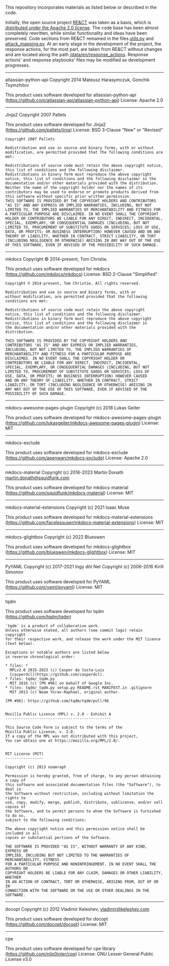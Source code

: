 This repository incorporates materials as listed below or described in the code.

Initially, the open source project [RE&CT](https://github.com/atc-project/atc-react) was taken as a basis, which is [distributed under the Apache 2.0 license](https://github.com/atc-project/atc-react/blob/master/LICENSE). The code base has been almost completely rewritten, while similar functionality and ideas have been preserved. Code sections from RE&CT remained in the files [utils.py](https://github.com/Security-Experts-Community/ERMACK/blob/develop/ermack/utils/utils.py) and [attack_mapping.py](https://github.com/Security-Experts-Community/ERMACK/blob/develop/ermack/utils/attack_mapping.py). At an early stage in the development of the project, the response actions, for the most part, are taken from RE&CT without changes and are located along the path [/data/en/response_actions](https://github.com/Security-Experts-Community/ERMACK/tree/develop/data/en/response_actions). Response actions' and response playbooks' files may be modified as development progresses.

---

atlassian-python-api
Copyright 2014 Mateusz Harasymczuk, Gonchik Tsymzhitov

This product uses software developed for atlassian-python-api (https://github.com/atlassian-api/atlassian-python-api)
License: Apache 2.0

---

Jinja2
Copyright 2007 Pallets

This product uses software developed for Jinja2 (https://github.com/pallets/jinja)
License: BSD 3-Clause "New" or "Revised"

```
Copyright 2007 Pallets

Redistribution and use in source and binary forms, with or without modification, are permitted provided that the following conditions are met:

Redistributions of source code must retain the above copyright notice, this list of conditions and the following disclaimer.
Redistributions in binary form must reproduce the above copyright notice, this list of conditions and the following disclaimer in the documentation and/or other materials provided with the distribution.
Neither the name of the copyright holder nor the names of its contributors may be used to endorse or promote products derived from this software without specific prior written permission.
THIS SOFTWARE IS PROVIDED BY THE COPYRIGHT HOLDERS AND CONTRIBUTORS "AS IS" AND ANY EXPRESS OR IMPLIED WARRANTIES, INCLUDING, BUT NOT LIMITED TO, THE IMPLIED WARRANTIES OF MERCHANTABILITY AND FITNESS FOR A PARTICULAR PURPOSE ARE DISCLAIMED. IN NO EVENT SHALL THE COPYRIGHT HOLDER OR CONTRIBUTORS BE LIABLE FOR ANY DIRECT, INDIRECT, INCIDENTAL, SPECIAL, EXEMPLARY, OR CONSEQUENTIAL DAMAGES (INCLUDING, BUT NOT LIMITED TO, PROCUREMENT OF SUBSTITUTE GOODS OR SERVICES; LOSS OF USE, DATA, OR PROFITS; OR BUSINESS INTERRUPTION) HOWEVER CAUSED AND ON ANY THEORY OF LIABILITY, WHETHER IN CONTRACT, STRICT LIABILITY, OR TORT (INCLUDING NEGLIGENCE OR OTHERWISE) ARISING IN ANY WAY OUT OF THE USE OF THIS SOFTWARE, EVEN IF ADVISED OF THE POSSIBILITY OF SUCH DAMAGE.
```

---

mkdocs
Copyright © 2014-present, Tom Christie.

This product uses software developed for mkdocs (https://github.com/mkdocs/mkdocs)
License: BSD 2-Clause "Simplified"

```
Copyright © 2014-present, Tom Christie. All rights reserved.

Redistribution and use in source and binary forms, with or
without modification, are permitted provided that the following
conditions are met:

Redistributions of source code must retain the above copyright
notice, this list of conditions and the following disclaimer.
Redistributions in binary form must reproduce the above copyright
notice, this list of conditions and the following disclaimer in
the documentation and/or other materials provided with the
distribution.

THIS SOFTWARE IS PROVIDED BY THE COPYRIGHT HOLDERS AND
CONTRIBUTORS "AS IS" AND ANY EXPRESS OR IMPLIED WARRANTIES,
INCLUDING, BUT NOT LIMITED TO, THE IMPLIED WARRANTIES OF
MERCHANTABILITY AND FITNESS FOR A PARTICULAR PURPOSE ARE
DISCLAIMED. IN NO EVENT SHALL THE COPYRIGHT HOLDER OR
CONTRIBUTORS BE LIABLE FOR ANY DIRECT, INDIRECT, INCIDENTAL,
SPECIAL, EXEMPLARY, OR CONSEQUENTIAL DAMAGES (INCLUDING, BUT NOT
LIMITED TO, PROCUREMENT OF SUBSTITUTE GOODS OR SERVICES; LOSS OF
USE, DATA, OR PROFITS; OR BUSINESS INTERRUPTION) HOWEVER CAUSED
AND ON ANY THEORY OF LIABILITY, WHETHER IN CONTRACT, STRICT
LIABILITY, OR TORT (INCLUDING NEGLIGENCE OR OTHERWISE) ARISING IN
ANY WAY OUT OF THE USE OF THIS SOFTWARE, EVEN IF ADVISED OF THE
POSSIBILITY OF SUCH DAMAGE.
```

---

mkdocs-awesome-pages-plugin
Copyright (c) 2018 Lukas Geiter

This product uses software developed for mkdocs-awesome-pages-plugin (https://github.com/lukasgeiter/mkdocs-awesome-pages-plugin)
License: MIT

---

mkdocs-exclude

This product uses software developed for mkdocs-exclude (https://github.com/apenwarr/mkdocs-exclude)
License: Apache 2.0

---

mkdocs-material
Copyright (c) 2016-2023 Martin Donath <martin.donath@squidfunk.com>

This product uses software developed for mkdocs-material (https://github.com/squidfunk/mkdocs-material)
License: MIT

---


mkdocs-material-extensions
Copyright (c) 2021 Isaac Muse

This product uses software developed for mkdocs-material-extensions (https://github.com/facelessuser/mkdocs-material-extensions)
License: MIT

---

mkdocs-glightbox
Copyright (c) 2022 Blueswen

This product uses software developed for mkdocs-glightbox (https://github.com/blueswen/mkdocs-glightbox)
License: MIT

---

PyYAML
Copyright (c) 2017-2021 Ingy döt Net
Copyright (c) 2006-2016 Kirill Simonov

This product uses software developed for PyYAML (https://github.com/yaml/pyyaml)
License: MIT

---

tqdm

This product uses software developed for tqdm (https://github.com/tqdm/tqdm)

```
`tqdm` is a product of collaborative work.
Unless otherwise stated, all authors (see commit logs) retain copyright
for their respective work, and release the work under the MIT licence
(text below).

Exceptions or notable authors are listed below
in reverse chronological order:

* files: *
  MPLv2.0 2015-2023 (c) Casper da Costa-Luis
  [casperdcl](https://github.com/casperdcl).
* files: tqdm/_tqdm.py
  MIT 2016 (c) [PR #96] on behalf of Google Inc.
* files: tqdm/_tqdm.py setup.py README.rst MANIFEST.in .gitignore
  MIT 2013 (c) Noam Yorav-Raphael, original author.

[PR #96]: https://github.com/tqdm/tqdm/pull/96


Mozilla Public Licence (MPL) v. 2.0 - Exhibit A
-----------------------------------------------

This Source Code Form is subject to the terms of the
Mozilla Public License, v. 2.0.
If a copy of the MPL was not distributed with this project,
You can obtain one at https://mozilla.org/MPL/2.0/.


MIT License (MIT)
-----------------

Copyright (c) 2013 noamraph

Permission is hereby granted, free of charge, to any person obtaining a copy of
this software and associated documentation files (the "Software"), to deal in
the Software without restriction, including without limitation the rights to
use, copy, modify, merge, publish, distribute, sublicense, and/or sell copies of
the Software, and to permit persons to whom the Software is furnished to do so,
subject to the following conditions:

The above copyright notice and this permission notice shall be included in all
copies or substantial portions of the Software.

THE SOFTWARE IS PROVIDED "AS IS", WITHOUT WARRANTY OF ANY KIND, EXPRESS OR
IMPLIED, INCLUDING BUT NOT LIMITED TO THE WARRANTIES OF MERCHANTABILITY, FITNESS
FOR A PARTICULAR PURPOSE AND NONINFRINGEMENT. IN NO EVENT SHALL THE AUTHORS OR
COPYRIGHT HOLDERS BE LIABLE FOR ANY CLAIM, DAMAGES OR OTHER LIABILITY, WHETHER
IN AN ACTION OF CONTRACT, TORT OR OTHERWISE, ARISING FROM, OUT OF OR IN
CONNECTION WITH THE SOFTWARE OR THE USE OR OTHER DEALINGS IN THE SOFTWARE.
```

---

docopt
Copyright (c) 2012 Vladimir Keleshev, <vladimir@keleshev.com>

This product uses software developed for docopt (https://github.com/docopt/docopt)
License: MIT

---

cpe

This product uses software developed for cpe library (https://github.com/nilp0inter/cpe)
License: GNU Lesser General Public License v3.0
